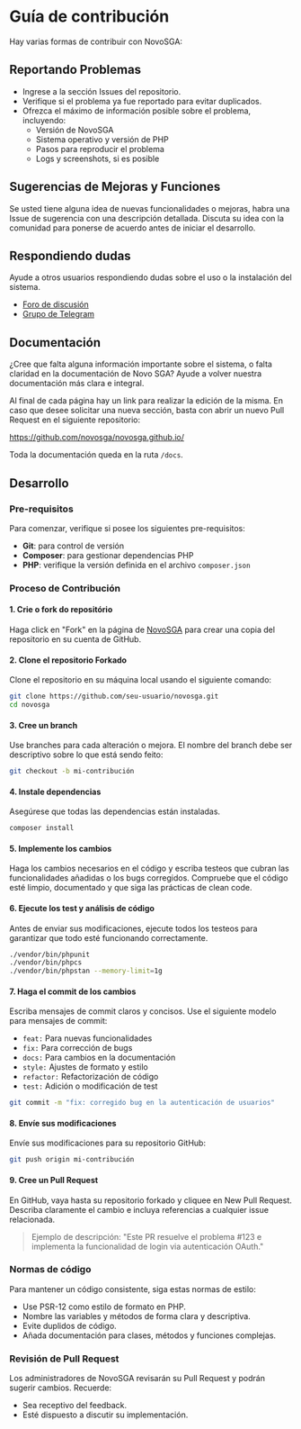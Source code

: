 # Guía de contribución

Hay varias formas de contribuir con NovoSGA:

## Reportando Problemas

- Ingrese a la sección Issues del repositorio.
- Verifique si el problema ya fue reportado para evitar duplicados.
- Ofrezca el máximo de información posible sobre el problema, incluyendo:
    - Versión de NovoSGA
    - Sistema operativo y versión de PHP
    - Pasos para reproducir el problema
    - Logs y screenshots, si es posible


## Sugerencias de Mejoras y Funciones

Se usted tiene alguna idea de nuevas funcionalidades o mejoras, habra una Issue de sugerencia con una descripción detallada. Discuta su idea con la comunidad para ponerse de acuerdo antes de iniciar el desarrollo.


## Respondiendo dudas

Ayude a otros usuarios respondiendo dudas sobre el uso o la instalación del sistema.

- [Foro de discusión](https://discuss.novosga.org/)
- [Grupo de Telegram](https://t.me/novosga)

## Documentación

¿Cree que falta alguna información importante sobre el sistema, o falta claridad en la documentación de Novo SGA? Ayude a volver nuestra documentación más clara e integral.

Al final de cada página hay un link para realizar la edición de la misma. En caso que desee solicitar una nueva sección, basta con abrir un nuevo Pull Request en el siguiente repositorio:

https://github.com/novosga/novosga.github.io/

Toda la documentación queda en la ruta `/docs`.


## Desarrollo

### Pre-requisitos

Para comenzar, verifique si posee los siguientes pre-requisitos:

- **Git**: para control de versión
- **Composer**: para gestionar dependencias PHP
- **PHP**: verifique la versión definida en el archivo `composer.json`

### Proceso de Contribución

#### 1. Crie o fork do repositório

Haga click en "Fork" en la página de [NovoSGA](https://github.com/novosga/novosga) para crear una copia del repositorio en su cuenta de GitHub.

#### 2. Clone el repositorio Forkado

Clone el repositorio en su máquina local usando el siguiente comando:

```bash
git clone https://github.com/seu-usuario/novosga.git
cd novosga
```

#### 3. Cree un branch

Use branches para cada alteración o mejora. El nombre del branch debe ser descriptivo sobre lo que está sendo feito:

```bash
git checkout -b mi-contribución
```

#### 4. Instale dependencias

Asegúrese que todas las dependencias están instaladas.

```bash
composer install
```

#### 5. Implemente los cambios

Haga los cambios necesarios en el código y escriba testeos que cubran las funcionalidades añadidas o los bugs corregidos. Compruebe que el código esté limpio, documentado y que siga las prácticas de clean code.

#### 6. Ejecute los test y análisis de código

Antes de enviar sus modificaciones, ejecute todos los testeos para garantizar que todo esté funcionando correctamente.

```bash
./vendor/bin/phpunit
./vendor/bin/phpcs
./vendor/bin/phpstan --memory-limit=1g
```

#### 7. Haga el commit de los cambios

Escriba mensajes de commit claros y concisos. Use el siguiente modelo para mensajes de commit:

- `feat:` Para nuevas funcionalidades
- `fix:` Para corrección de bugs
- `docs:` Para cambios en la documentación
- `style:` Ajustes de formato y estilo
- `refactor:` Refactorización de código
- `test:` Adición o modificación de test

```bash
git commit -m "fix: corregido bug en la autenticación de usuarios"
```

#### 8. Envíe sus modificaciones
Envíe sus modificaciones para su repositorio GitHub:

```bash
git push origin mi-contribución
```

#### 9. Cree un Pull Request

En GitHub, vaya hasta su repositorio forkado y cliquee en New Pull Request. Describa claramente el cambio e incluya referencias a cualquier issue relacionada.

> Ejemplo de descripción: "Este PR resuelve el problema #123 e implementa la funcionalidad de login via autenticación OAuth."

### Normas de código

Para mantener un código consistente, siga estas normas de estilo:

- Use PSR-12 como estilo de formato en PHP.
- Nombre las variables y métodos de forma clara y descriptiva.
- Evite duplidos de código.
- Añada documentación para clases, métodos y funciones complejas.

### Revisión de Pull Request

Los administradores de NovoSGA revisarán su Pull Request y podrán sugerir cambios. Recuerde:

- Sea receptivo del feedback.
- Esté dispuesto a discutir su implementación.
